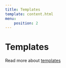 ```yaml
---
title: Templates
template: content.html
menu:
    position: 2
---
```


# Templates

Read more about [templates](/documentation/templates-and-themes)